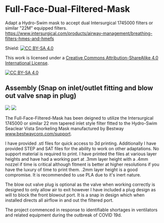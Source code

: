 # Full-Face-Dual-Filtered-Mask
Adapt a Hydro-Swim mask to accept dual Intersurgical 1745000 filters or similar "22M" equipped filters.
https://www.intersurgical.com/products/airway-management/breathing-filters-hmes-and-hmefs

Shield: [![CC BY-SA 4.0][cc-by-sa-shield]][cc-by-sa]

This work is licensed under a [Creative Commons Attribution-ShareAlike 4.0
International License][cc-by-sa].

[![CC BY-SA 4.0][cc-by-sa-image]][cc-by-sa]

[cc-by-sa]: http://creativecommons.org/licenses/by-sa/4.0/
[cc-by-sa-image]: https://licensebuttons.net/l/by-sa/4.0/88x31.png
[cc-by-sa-shield]: https://img.shields.io/badge/License-CC%20BY--SA%204.0-lightgrey.svg

## Assembly (Snap on inlet/outlet fitting and blow out valve snap in plug)

![](https://i.imgur.com/mTdHgdj.jpg)
![](https://i.imgur.com/bXtkud3.png)

The Full-Face-Filtered-Mask has been deigned to utilize the Intersurgical 1745000 or similar 22 mm tapered inlet style filter fitted to the Hydro-Swim Seaclear Vista Snorkeling Mask manufactured by Bestway www.bestwaycorp.com/support.

I have provided .stl files for quick access to 3d printing. Additionally I have provided STEP and SAT files for the ability to work on other adaptations. No support material is required to print. I have printed the files at various layer heights and have had a working part at .3mm layer height with a .4mm nozzel if time is critical although fitment is better at higher resolutions if you have the luxury of time to print them. .2mm layer height is a good compromise. It is recommended to use PLA due to it's inert nature.

The blow out valve plug is optional as the valve when working correctly is designed to only allow air to exit however I have included a plug design as will to block the front blowout port. It is a snap in design which when installed directs all airflow in and out the filtered port.

The project commenced in response to identifiable shortages in ventilators and related equipment during the outbreak of COVID 19d. 
